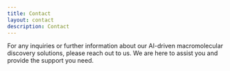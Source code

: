 ```yaml
---
title: Contact
layout: contact
description: Contact
---
```


For any inquiries or further information about our AI-driven macromolecular discovery solutions, please reach out to us. We are here to assist you and provide the support you need.